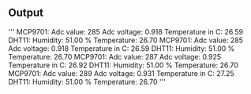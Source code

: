 ## Output
'''
MCP9701: Adc value: 285 Adc voltage: 0.918      Temperature in C: 26.59
        DHT11: Humidity: 51.00  %  Temperature: 26.70
MCP9701: Adc value: 285 Adc voltage: 0.918      Temperature in C: 26.59
        DHT11: Humidity: 51.00  %  Temperature: 26.70
MCP9701: Adc value: 287 Adc voltage: 0.925      Temperature in C: 26.92
        DHT11: Humidity: 51.00  %  Temperature: 26.70
MCP9701: Adc value: 289 Adc voltage: 0.931      Temperature in C: 27.25
        DHT11: Humidity: 51.00  %  Temperature: 26.70
'''
